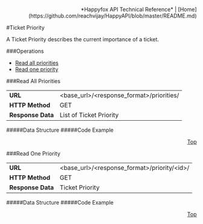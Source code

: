  <p align="right">*Happyfox API Technical Reference* | [Home](https://github.com/reachvijay/HappyAPI/blob/master/README.md)</p>

#Ticket Priority

A Ticket Priority describes the current importance of a ticket.
<div id="operations"></div>

###Operations

* [Read all priorities](#read-all-priorities)
* [Read one priority](#read-one-priority)

###Read All Priorities

<table width="90%"><tr>
			<td>
				<b>URL</b>
			</td>
			<td>
				&lt;base_url&gt;/&lt;response_format&gt;/priorities/
			</td>
		</tr>
		<tr>
			<td>
				<b>HTTP Method</b>
			</td>
			<td>
				GET
			</td>
		</tr>
		<tr>
			<td>
				<b>Response Data</b>
			</td>
			<td>
				List of Ticket
				Priority
			</td>
		</tr>
	</table>
#####Data Structure
#####Code Example
<p align="right"><a href="#operations">Top</a></p>
###Read One Priority

<table width="90%"><tr>
			<td>
				<b>URL</b>
			</td>
			<td>
				&lt;base_url&gt;/&lt;response_format&gt;/priority/&lt;id&gt;/
			</td>
		</tr>
		<tr>
			<td>
				<b>HTTP Method</b>
			</td>
			<td>
				GET
			</td>
		</tr>
		<tr>
			<td>
				<b>Response Data</b>
			</td>
			<td>
				Ticket
				Priority
			</td>
		</tr>
	</table>

#####Data Structure
#####Code Example
<p align="right"><a href="#operations">Top</a></p>